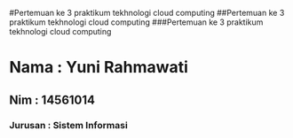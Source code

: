 #Pertemuan ke 3 praktikum tekhnologi cloud computing
##Pertemuan ke 3 praktikum tekhnologi cloud computing
###Pertemuan ke 3 praktikum tekhnologi cloud computing
<h1>Nama : Yuni Rahmawati</h1>
<h2>Nim  : 14561014</h2>
<h3>Jurusan : Sistem Informasi</h3>